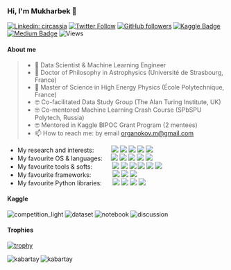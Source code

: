 ### Hi, I'm Mukharbek 👋

[![Linkedin: circassia](https://img.shields.io/badge/-Mukharbek%20Organokov-blue?style=flat-square&logo=Linkedin&logoColor=white&link=https://www.linkedin.com/in/circassia/)](https://www.linkedin.com/in/circassia/)
[![Twitter Follow](https://img.shields.io/twitter/follow/circassia_ai?label=circassia_ai)](https://twitter.com/circassia_ai)
[![GitHub followers](https://img.shields.io/github/followers/kabartay?style=social)](https://github.com/kabartay)
[![Kaggle Badge](https://img.shields.io/badge/-muhakabartay-white?style=flat&logo=kaggle&logoColor=deepblue&link=https://www.kaggle.com/muhakabartay)](https://www.kaggle.com/muhakabartay)
[![Medium Badge](https://img.shields.io/badge/-circassia_ai-000000?style=flat&labelColor=000000&logo=Medium&link=https://medium.com/@circassia_ai)](https://medium.com/@circassia_ai)
![Views](https://gpvc.arturio.dev/kabartay)  
<!--
[![GitHub](https://img.shields.io/github/followers/kabartay?label=kabartay)](https://github.com/kabartay)  
[![Hits](https://hits.seeyoufarm.com/api/count/incr/badge.svg?url=https%3A%2F%2Fgithub.com%2Fkabartay&count_bg=%2379C83D&title_bg=%23555555&icon=adblock.svg&icon_color=%2322B613&title=visits&edge_flat=false)](https://hits.seeyoufarm.com)
-->

#### About me  
> - 🔭 Data Scientist & Machine Learning Engineer
> - 📡 Doctor of Philosophy in Astrophysics (Université de Strasbourg, France)
> - 📡 Master of Science in High Energy Physics (École Polytechnique, France) 
> - 🤓 Co-facilitated Data Study Group (The Alan Turing Institute, UK)
> - 🤓 Co-mentored Machine Learning Crash Course (SPbSPU Polytech, Russia)
> - 🤓 Mentored in Kaggle BIPOC Grant Program (2 mentees)
> - 📫 How to reach me: by email organokov.m@gmail.com  


  * My research and interests: &#8202; &nbsp; &nbsp; &nbsp; &nbsp; [![](https://img.shields.io/badge/ORCID-informational?style=flat&logo=ORCID&logoColor=white&color=A6CE39)](https://orcid.org/0000-0002-3093-3456) [![](https://img.shields.io/badge/Scopus-informational?style=flat&logo=scopus&logoColor=white&color=E9711C)](https://www.scopus.com/authid/detail.uri?authorId=57194618351) [![](https://img.shields.io/badge/Publons-informational?style=flat&logo=Publons&logoColor=white&color=336699)](https://publons.com/researcher/2079516/mukharbek-organokov/) [![](https://img.shields.io/badge/INSPIREhep-informational?style=flat&logo=inspirehep&logoColor=white&color=0c1c29)](https://inspirehep.net/authors/1609916) [![](https://img.shields.io/badge/GoogleScholar-informational?style=flat&logo=Google-Scholar&logoColor=white&color=4285F4)](https://scholar.google.com/citations?user=jYZaDVoAAAAJ&hl=en)
  * My favourite OS & languages: &#8197; &nbsp; ![](https://img.shields.io/badge/Linux-informational?style=flat&logo=linux&logoColor=white&color=FCC624) ![](https://img.shields.io/badge/Bash-informational?style=flat&logo=gnu-bash&logoColor=white&color=4EAA25) ![](https://img.shields.io/badge/Python-informational?style=flat&logo=python&logoColor=white&color=3776AB) ![](https://img.shields.io/badge/Julia-informational?style=flat&logo=julia&logoColor=white&color=9558B2) ![](https://img.shields.io/badge/C++-informational?style=flat&logo=c-plusplus&logoColor=white&color=00599C)
  * My favourite tools & softs: &#8202; &#8202; &nbsp; &nbsp; &nbsp; &nbsp; ![](https://img.shields.io/badge/Jupyter-informational?style=flat&logo=jupyter&logoColor=white&color=F37626) ![](https://img.shields.io/badge/VSCode-informational?style=flat&logo=visual-studio-code&logoColor=white&color=0078d7) ![](https://img.shields.io/badge/Git-informational?style=flat&logo=Git&logoColor=white&color=F05032) ![](https://img.shields.io/badge/Docker-informational?style=flat&logo=docker&logoColor=white&color=2496ED) ![](https://img.shields.io/badge/Colab-informational?style=flat&logo=google-colab&logoColor=white&color=F4B400) ![](https://img.shields.io/badge/LaTeX-informational?style=flat&logo=LaTeX&logoColor=white&color=008080)
  * My favourite frameworks: &#8198; &nbsp; &nbsp; &nbsp; &nbsp; &nbsp; ![](https://img.shields.io/badge/TensorFlow-informational?style=flat&logo=TensorFlow&logoColor=white&color=FF6F00) ![](https://img.shields.io/badge/Keras-informational?style=flat&logo=Keras&logoColor=white&color=D00000) ![](https://img.shields.io/badge/PyTorch-informational?style=flat&logo=PyTorch&logoColor=white&color=EE4C2C)
  * My favourite Python libraries: &#8202; &nbsp; &nbsp; ![](https://img.shields.io/badge/Pandas-informational?style=flat&logo=pandas&logoColor=white&color=150458) ![](https://img.shields.io/badge/NumPy-informational?style=flat&logo=numpy&logoColor=white&color=013243) ![](https://img.shields.io/badge/SciPy-informational?style=flat&logo=scipy&logoColor=white&color=8CAAE6) ![](https://img.shields.io/badge/ScikitLearn-informational?style=flat&logo=scikit-learn&logoColor=white&color=F7931E)

#### Kaggle
![competition_light](https://road-to-kaggle-grandmaster.vercel.app/api/badges/muhakabartay/competition/light)
![dataset](https://road-to-kaggle-grandmaster.vercel.app/api/badges/muhakabartay/dataset/light)
![notebook](https://road-to-kaggle-grandmaster.vercel.app/api/badges/muhakabartay/notebook/light)
![discussion](https://road-to-kaggle-grandmaster.vercel.app/api/badges/muhakabartay/discussion/light)

#### Trophies
[![trophy](https://github-profile-trophy.vercel.app/?username=kabartay&theme=onedark&row=1&column=7&title=Stars,Repositories,Commits,PullRequest,Issues,MultiLanguage,Followers)](https://github.com/kabartay/github-profile-trophy)  
<!-- link: https://github.com/ryo-ma/github-profile-trophy -->

<p><img align="left" src="https://github-readme-stats.vercel.app/api?username=kabartay&show_icons=true" alt="kabartay" /></p>
<p><img align="center" src="https://github-readme-stats.vercel.app/api/top-langs/?username=kabartay&layout=compact&hide=html" alt="kabartay" /></p>
&nbsp;


<!--
[![GitHub stats](https://github-readme-stats.vercel.app/api?username=kabartay&theme=blue)](https://github.com/kabartay/github-readme-stats)  
![1](https://github-readme-stats.vercel.app/api/top-langs/?username=kabartay&theme=blue)
-->  

<!--
TODO
StackOverflow badge 
DataCamp: https://www.datacamp.com/profile/kabartay
EdX: https://profile.edx.org/u/muha07
Coursera: https://www.coursera.org/user/ae01c80a9ada49571cd6318b7990845d (put more settings to Coursera first)
-->  

<!--
**kabartay/kabartay** is a ✨ _special_ ✨ repository because its `README.md` (this file) appears on your GitHub profile.
Here are some ideas to get you started:
- 🔭 I’m currently working ...
- 🌱 I’m currently learning ...
- 🌱 I'm currently learning MIT MicroMaster: [Statistics and Data Science](https://micromasters.mit.edu/ds)
- 🤔 I’m looking for help with ...
- 💬 Ask me about ...
- 📫 How to reach me: ...
- 😄 Pronouns: ...
- ⚡ Fun fact: ...
[![Twitter Follow](https://img.shields.io/twitter/follow/circassia_ai?label=Follow)](https://twitter.com/circassia_ai)
[![Ods.ai Badge](https://img.shields.io/badge/-muhakabartay-white?style=flat&logo=odsai&logoColor=crimson&link=https://ods.ai/users/ae6a50f2c4fb)](https://ods.ai/users/ae6a50f2c4fb)
[![Anurag's github stats](https://github-readme-stats.vercel.app/api?username=kabartay&theme=blue-green)](https://github.com/kabartay/github-readme-stats)
[![Medium Badge](https://badgen.net/badge/icon/medium?icon=medium&label)](https://medium.com/@circassia_ai)
Customizable Badge
[![Medium Badge](https://img.shields.io/badge/@circassia_ai-black?style=flat&logo=medium&logoColor=white&link=https://medium.com/@circassia_ai)](https://medium.com/@circassia_ai)
[![circassia_ai StackOverflow](https://github-readme-stackoverflow.vercel.app/?userID=7302404)](https://stackoverflow.com/users/7302404/circassia_ai)
Search colors here https://simpleicons.org/?q=r
-->
